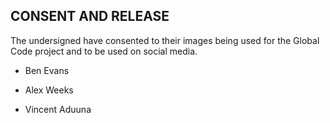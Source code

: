 ## CONSENT AND RELEASE

The undersigned have consented to their images being used for the Global Code project
and to be used on social media.

* Ben Evans

* Alex Weeks

* Vincent Aduuna
